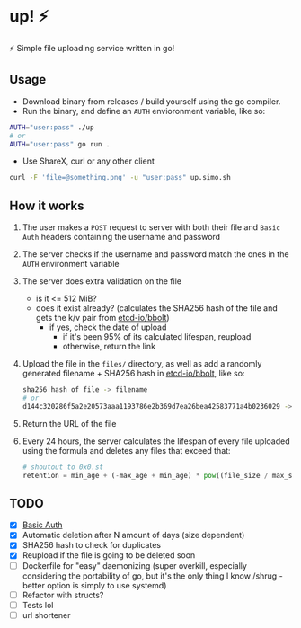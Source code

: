 # up! ⚡

⚡ Simple file uploading service written in go!

## Usage

- Download binary from releases / build yourself using the go compiler.
- Run the binary, and define an `AUTH` envioronment variable, like so:

```sh
AUTH="user:pass" ./up
# or
AUTH="user:pass" go run .
```

- Use ShareX, curl or any other client

```sh
curl -F 'file=@something.png' -u "user:pass" up.simo.sh
```

## How it works

1. The user makes a `POST` request to server with both their file and `Basic Auth` headers containing the username and password

2. The server checks if the username and password match the ones in the `AUTH` environment variable

3. The server does extra validation on the file

   - is it <= 512 MiB?
   - does it exist already? (calculates the SHA256 hash of the file and gets the k/v pair from [etcd-io/bbolt](github.com/etcd-io/bbolt))
     - if yes, check the date of upload
       - if it's been 95% of its calculated lifespan, reupload
       - otherwise, return the link

4. Upload the file in the `files/` directory, as well as add a randomly generated filename + SHA256 hash in [etcd-io/bbolt](github.com/etcd-io/bbolt), like so:

   ```sh
   sha256 hash of file -> filename
   # or
   d144c320286f5a2e20573aaa1193786e2b369d7ea26bea42583771a4b0236029 -> XVlBzgbaiC
   ```

5. Return the URL of the file
6. Every 24 hours, the server calculates the lifespan of every file uploaded using the formula and deletes any files that exceed that:

   ```py
   # shoutout to 0x0.st
   retention = min_age + (-max_age + min_age) * pow((file_size / max_size - 1), 3)
   ```

## TODO

- [x] [Basic Auth](https://developer.mozilla.org/en-US/docs/Web/HTTP/Authentication#Basic_authentication_scheme)
- [x] Automatic deletion after N amount of days (size dependent)
- [x] SHA256 hash to check for duplicates
- [x] Reupload if the file is going to be deleted soon
- [ ] Dockerfile for "easy" daemonizing (super overkill, especially considering the portability of go, but it's the only thing I know /shrug - better option is simply to use systemd)
- [ ] Refactor with structs?
- [ ] Tests lol
- [ ] url shortener
